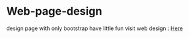 # Web-page-design
design page with only bootstrap have little fun
visit web design :  <a target="_blabk" href="https://mustafa891.github.io/Land-page-design-Bootstrap/">Here</a>
